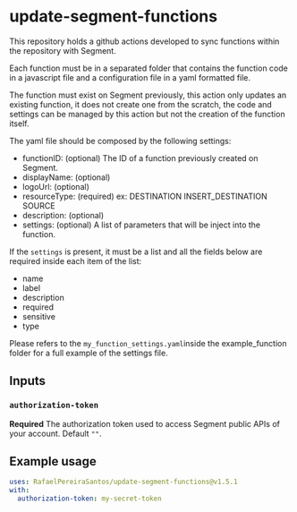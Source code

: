# update-segment-functions
This repository holds a github actions developed to sync functions within the repository with Segment.

Each function must be in a separated folder that contains the function code in a javascript file and a configuration
file in a yaml formatted file.

The function must exist on Segment previously, this action only updates an existing function, it does not create one
from the scratch, the code and settings can be managed by this action but not the creation of the function itself.

The yaml file should be composed by the following settings:
- functionID: (optional) The ID of a function previously created on Segment.
- displayName: (optional)
- logoUrl: (optional)
- resourceType: (required) ex: DESTINATION INSERT_DESTINATION SOURCE
- description: (optional)
- settings: (optional) A list of parameters that will be inject into the function.

If the `settings` is present, it must be a list and all the fields below are required inside each item of the list:
- name
- label
- description
- required
- sensitive
- type

Please refers to the `my_function_settings.yaml`inside the example_function folder for a full example of the settings file.

## Inputs

### `authorization-token`

**Required** The authorization token used to access Segment public APIs of your account. Default `""`.

## Example usage

```yaml
uses: RafaelPereiraSantos/update-segment-functions@v1.5.1
with:
  authorization-token: my-secret-token
```